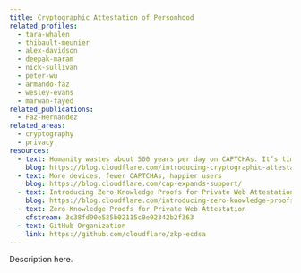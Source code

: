 ```yaml
---
title: Cryptographic Attestation of Personhood
related_profiles:
  - tara-whalen
  - thibault-meunier
  - alex-davidson
  - deepak-maram
  - nick-sullivan
  - peter-wu
  - armando-faz
  - wesley-evans
  - marwan-fayed
related_publications:
  - Faz-Hernandez
related_areas:
  - cryptography
  - privacy
resources:
  - text: Humanity wastes about 500 years per day on CAPTCHAs. It’s time to end this madness
    blog: https://blog.cloudflare.com/introducing-cryptographic-attestation-of-personhood/
  - text: More devices, fewer CAPTCHAs, happier users
    blog: https://blog.cloudflare.com/cap-expands-support/
  - text: Introducing Zero-Knowledge Proofs for Private Web Attestation with Cross/Multi-Vendor Hardware
    blog: https://blog.cloudflare.com/introducing-zero-knowledge-proofs-for-private-web-attestation-with-cross-multi-vendor-hardware/
  - text: Zero-Knowledge Proofs for Private Web Attestation
    cfstream: 3c38fd90e525b02115c0e02342b2f363
  - text: GitHub Organization
    link: https://github.com/cloudflare/zkp-ecdsa
---
```


Description here.